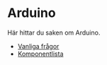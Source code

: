 # Arduino

Här hittar du saken om Arduino.

* [Vanliga frågor](faq.md)
* [Komponentlista](komponentlista.md)
